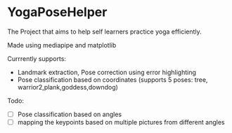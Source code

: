 # YogaPoseHelper

The Project that aims to help self learners practice yoga efficiently.  

Made using mediapipe and matplotlib

Currrently supports:
- Landmark extraction, Pose correction using error highlighting
- Pose classification based on coordinates (supports 5 poses: tree, warrior2,plank,goddess,downdog)

Todo:
- [ ] Pose classification based on angles
- [ ] mapping the keypoints based on multiple pictures from different angles